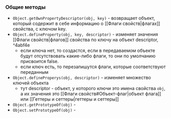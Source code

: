 ### Общие методы

- `Object.getOwnPropertyDescriptor(obj, key)` - возвращает объект, который содержит в себе информацию о [[Флаги свойств|флагах]] свойства, с ключом key.
- `Object.defineProperty(obj, key, descriptor)` - изменяет значения [[Флаги свойств|флагов]] свойства по ключу на объект descriptor,  ^4abf4e
	- если ключа нет, то создастся, если в передаваемом объекте будут отсутствовать какие-либо флаги, то они по умолчанию присвоится false.
	- если ключ есть, то перезапишутся флаги, которые соответствуют переданным
- `Object.defineProperys(obj, descriptor)` - изменяет множество ключей объекта
	- тут descriptor - объект, у которого ключи это имена свойства `obj`, а их значения это [[Флаги свойств#Объект-флаг|объект  флага]] или [[Геттеры и сеттеры|геттеры и сеттеры]]
- `Object.getPrototypeOf(obj)` -
- `Object.setPrototypeOf(obj)` -